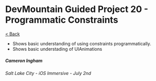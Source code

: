 # DevMountain Guided Project 20 - Programmatic Constraints

[< Back](https://github.com/Camji55/DevMtn-iOS20/)

- Shows basic understanding of using constraints programmatically.
- Shows basic understading of UIAnimations

##### Cameron Ingham
###### Salt Lake City - iOS Immersive - July 2nd



